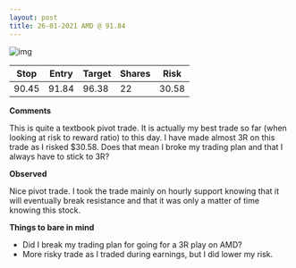 ```yaml
---
layout: post
title: 26-01-2021 AMD @ 91.84
---
```


![img](https://i.imgur.com/n56L62Q.png)

| Stop  | Entry | Target | Shares | Risk  |
| ----- | ----- | ------ | ------ | ----- |
| 90.45 | 91.84 | 96.38  | 22     | 30.58 |

**Comments**

This is quite a textbook pivot trade. It is actually my best trade so far (when looking at risk to reward ratio) to this day. I have made almost 3R on this trade as I risked $30.58. Does that mean I broke my trading plan and that I always have to stick to 3R?

**Observed**

Nice pivot trade. I took the trade mainly on hourly support knowing that it will eventually break resistance and that it was only a matter of time knowing this stock.

**Things to bare in mind**

- Did I break my trading plan for going for a 3R play on AMD?
- More risky trade as I traded during earnings, but I did lower my risk.